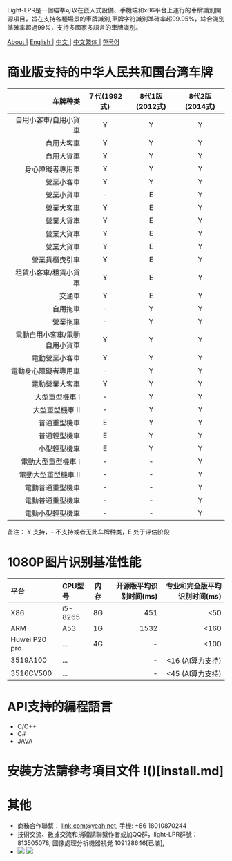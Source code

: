 
Light-LPR是一個瞄準可以在嵌入式設備、手機端和x86平台上運行的車牌識別開源項目，旨在支持各種場景的車牌識別,車牌字符識別準確率超99.95%，綜合識別準確率超過99%，支持多國家多語言的車牌識別。

 [ About ](README.md) | [ English ](en.md) | [ 中文 ](cn-zh.md) | [ 中文繁体 ](cn-tw.md)| [ 한국어 ](kr.md) 

# 商业版支持的中华人民共和国台湾车牌
| 车牌种类 | ７代(1992式) | 8代1版(2012式) | 8代2版(2014式) |
| --------: | :-----: | :----: |  :----: |
| 自用小客車/自用小貨車 |  Y |  Y | Y |
| 自用大客車 |  Y |  Y | Y |
| 自用大貨車 |  Y |  Y | Y |
| 身心障礙者專用車 |  Y |  Y | Y |
| 營業小客車 |  Y |  Y | Y |
| 營業小貨車 |  - |  E | Y |
| 營業大客車	 |  Y |  E | Y |
| 營業大貨車 |  Y |  E | Y |
| 營業大貨車 |  Y |  E | Y |
| 營業大貨車 |  Y |  E | Y |
| 營業貨櫃曳引車 |  Y |  E | Y |
| 	租賃小客車/租賃小貨車	 |  Y |  E | Y |
| 交通車	 |  Y |  E | Y |
| 自用拖車	 |  - |  Y | Y |
| 營業拖車		 |  - |  Y | Y |
| 電動自用小客車/電動自用小貨車 |  Y |  Y | Y |
| 電動營業小客車 |  Y |  Y | Y |
| 電動身心障礙者專用車 |  - |  Y | Y |
| 電動營業大客車 |  Y |  Y | Y |
| 大型重型機車 I |  - |  Y | Y |
| 大型重型機車 II |  - |  Y | Y |
| 普通重型機車 | E |  Y | Y |
| 普通輕型機車 | E |  Y | Y |
| 小型輕型機車 | E |  Y | Y |
| 電動大型重型機車 I | - |  - | Y |
| 電動大型重型機車 II | - |  - | Y |
| 電動普通重型機車 | - |  - | Y |
| 電動普通重型機車 | - |  - | Y |
| 電動小型輕型機車 | - |  - | Y |

备注： Y 支持，- 不支持或者无此车牌种类，E 处于评估阶段

# 1080P图片识别基准性能
| 平台      | CPU型号    |  内存  | 开源版平均识别时间(ms)   | 专业和完全版平均识别时间(ms) |
| :-------- | :-----    | :----:  | ----:  | ----:  |
| X86  | i5-8265   |  8G    | 451 | <50  |
| ARM  | A53       | 1G    | 1532| <160 |
| Huwei P20 pro| ... | 4G | - |  <100 |
| 3519A100 | ... |  | - |  <16 (AI算力支持) |
| 3516CV500 | ... |  | - |  <45 (AI算力支持) |


# API支持的編程語言
- C/C++
- C#
- JAVA

# 安裝方法請參考項目文件 !()[install.md]
# 其他
- 商務合作聯繫： link.com@yeah.net, 手機: +86 18010870244
- 技術交流、數據交流和捐贈請聯繫作者或加QQ群，light-LPR群號：813505078, 圖像處理分析機器視覺 109128646[已滿],
- ![](light-LPR.png) ![](109128646.png) 